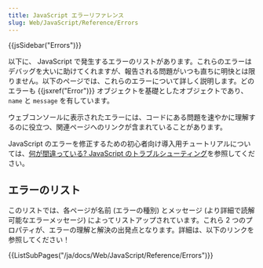 ```yaml
---
title: JavaScript エラーリファレンス
slug: Web/JavaScript/Reference/Errors
---
```

{{jsSidebar("Errors")}}

以下に、 JavaScript で発生するエラーのリストがあります。これらのエラーはデバッグを大いに助けてくれますが、報告される問題がいつも直ちに明快とは限りません。以下のページでは、これらのエラーについて詳しく説明します。どのエラーも {{jsxref("Error")}} オブジェクトを基礎としたオブジェクトであり、`name` と `message` を有しています。

ウェブコンソールに表示されたエラーには、コードにある問題を速やかに理解するのに役立つ、関連ページへのリンクが含まれていることがあります。

JavaScript のエラーを修正するための初心者向け導入用チュートリアルについては、[何が間違っている? JavaScript のトラブルシューティング](/ja/docs/Learn/JavaScript/First_steps/What_went_wrong)を参照してください。

## エラーのリスト

このリストでは、各ページが名前 (エラーの種別) とメッセージ (より詳細で読解可能なエラーメッセージ) によってリストアップされています。これら 2 つのプロパティが、エラーの理解と解決の出発点となります。詳細は、以下のリンクを参照してください！

{{ListSubPages("/ja/docs/Web/JavaScript/Reference/Errors")}}
